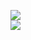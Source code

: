 [![](https://img.shields.io/badge/Made%20With-Github%20Spray-lightgrey.svg?style=for-the-badge&logo=github)](https://github.com/Annihil/github-spray#19147)  
[![](https://i.imgur.com/2DrTn0Z.gif)](https://github.com/Annihil/github-spray)
